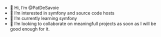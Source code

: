 - 👋 Hi, I’m @PatDeSavoie
- 👀 I’m interested in symfony and source code hosts
- 🌱 I’m currently learning symfony
- 💞️ I’m looking to collaborate on meaningfull projects as soon as I will be good enough for it.


<!---
PatDeSavoie/PatDeSavoie is a ✨ special ✨ repository because its `README.md` (this file) appears on your GitHub profile.
You can click the Preview link to take a look at your changes.
--->
